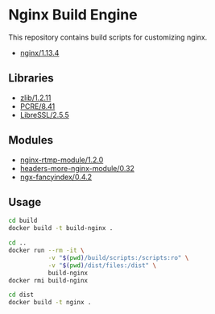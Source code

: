 # Nginx Build Engine

This repository contains build scripts for customizing nginx.

* [nginx/1.13.4](http://nginx.org/)

## Libraries

* [zlib/1.2.11](http://zlib.net/)
* [PCRE/8.41](http://www.pcre.org/)
* [LibreSSL/2.5.5](http://www.libressl.org/)

## Modules

* [nginx-rtmp-module/1.2.0](https://github.com/arut/nginx-rtmp-module)
* [headers-more-nginx-module/0.32](https://github.com/openresty/headers-more-nginx-module)
* [ngx-fancyindex/0.4.2](https://github.com/aperezdc/ngx-fancyindex)

## Usage

``` bash
cd build
docker build -t build-nginx .

cd ..
docker run --rm -it \
           -v "$(pwd)/build/scripts:/scripts:ro" \
           -v "$(pwd)/dist/files:/dist" \
           build-nginx
docker rmi build-nginx

cd dist
docker build -t nginx .
```
